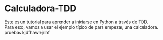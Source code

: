 # Calculadora-TDD
Este es un tutorial para aprender a iniciarse en Python a través de TDD. Para esto, vamos a usar el ejemplo típico de para empezar, una calculadora.
pruebas
kjdfhawlejrihf